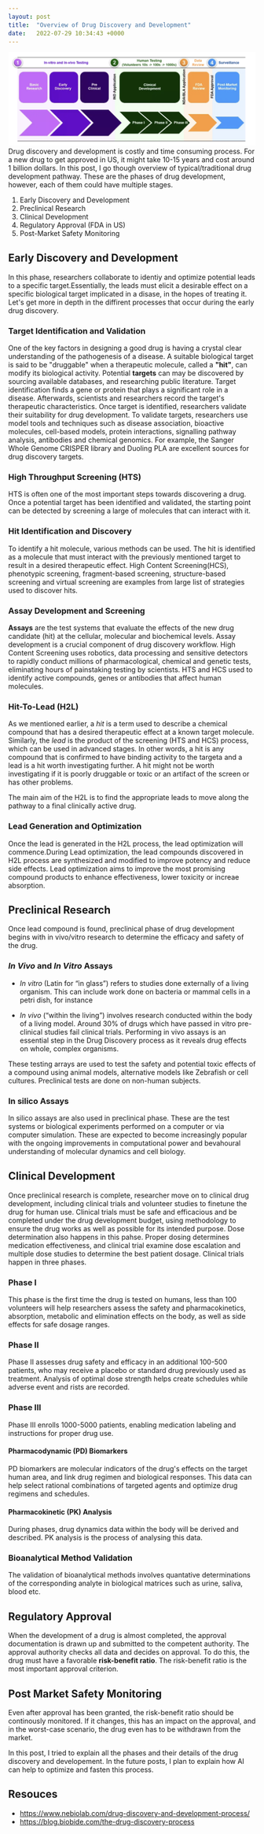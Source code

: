 ```yaml
---
layout: post
title:  "Overview of Drug Discovery and Development"
date:   2022-07-29 10:34:43 +0000
---
```

![Drug Discovery](/assets/drug-discovery.png)
Drug discovery and development is costly and time consuming process. For a new drug to get approved in US, it might take 10-15 years and cost around 1 billion dollars.
In this post, I go though overview of typical/traditional drug development pathway. These are the phases of drug development, however, each of them could have multiple stages.

1. Early Discovery and Development
2. Preclinical Research
3. Clinical Development
4. Regulatory Approval (FDA in US)
5. Post-Market Safety Monitoring


## Early Discovery and Development
In this phase, researchers collaborate to identiy and optimize potential leads to a specific target.Essentially, the leads must elicit a desirable effect on a specific biological target implicated in a disase, in the hopes of treating it.
Let's get more in depth in the diffirent processes that occur during the early drug discovery. 

### Target Identification and Validation
One of the key factors in designing a good drug is having a crystal clear understanding of the pathogenesis of a disease. A suitable biological target is said to be "druggable" when a therapeutic molecule, called a  **"hit"**, can modify its biological activity. Potential **targets** can may be discovered by sourcing  available databases, and researching public literature. Target identification finds a gene or protein that plays a significant role in a disease. Afterwards, scientists and researchers record the target's therapeutic characteristics. Once target is identified, researchers validate their suitability for drug development. To validate targets, researchers use model tools and techniques such as disease association, bioactive molecules, cell-based models, protein interactions, signalling pathway analysis, antibodies and chemical genomics. For example, the Sanger Whole Genome CRISPER library and Duoling PLA are excellent sources for drug discovery targets. 


### High Throughput Screening (HTS)
HTS is often one of the most important steps towards discovering a drug. Once a potential target has been identified and validated, the starting point can be detected by screening a large of molecules that can interact with it. 

### Hit Identification and Discovery
To identify a hit molecule, various methods can be used. The hit is identified as a molecule that must interact with the previously mentioned target to result in a desired therapeutic effect. High Content Screening(HCS), phenotypic screening, fragment-based screening, structure-based screening and virtual screening are examples from large list of strategies used to discover hits.


### Assay Development and Screening
**Assays** are the test systems that evaluate the effects of the new drug candidate (hit) at the cellular, molecular and biochemical levels. Assay development is a crucial component of drug discovery workflow. High Content Screening uses robotics, data processing and sensitive detectors to rapidly conduct millions of pharmacological, chemical and genetic tests, eliminating hours of painstaking testing by scientists. HTS and HCS used to identify active compounds, genes or antibodies that affect human molecules.

### Hit-To-Lead (H2L)
As we mentioned earlier, a *hit* is a term used to describe a chemical compound that has a desired therapeutic effect at a known target molecule. Similarly, the *lead* is the product of the screening (HTS and HCS) process, which can be used in advanced stages. In other words, a hit is any compound that is confirmed to have binding activity to the targeta and a lead is a hit worth investigating further. A hit might not be worth investigating if it is poorly druggable or toxic or an artifact of the screen or has other problems.

The main aim of the H2L is to find the appropriate leads to move along the pathway to a final clinically active drug. 

### Lead Generation and Optimization
Once the lead is generated in the H2L process, the lead optimization will commence.During Lead optimization, the lead compounds discovered in H2L process are synthesized and modified to improve potency and reduce side effects. Lead optimization aims to improve the most promising compound products to enhance effectiveness, lower toxicity or increae absorption. 

## Preclinical Research
Once lead compound is found, preclinical phase of drug development begins with in vivo/vitro research to determine the efficacy and safety of the drug.

### *In Vivo* and *In Vitro* Assays
 - *In vitro* (Latin for “in glass”) refers to studies done externally of a living organism. This can include work done on bacteria or mammal cells in a petri dish, for instance

 - *In vivo* (“within the living”) involves research conducted within the body of a living model. Around 30% of drugs which have passed in vitro pre-clinical studies fail clinical trials. Performing in vivo assays is an essential step in the Drug Discovery process as it reveals drug effects on whole, complex organisms. 

These testing arrays are used to test the safety and potential toxic effects of a compound using animal models, alternative models like Zebrafish or cell cultures. 
Preclinical tests are done on non-human subjects. 

### In silico Assays
In silico assays are also used in preclinical phase. These are the test systems or biological experiments performed on a computer or via computer simulation. These are expected to become increasingly popular with the ongoing improvements in computational power and bevahoural understanding of molecular dynamics and cell biology.

## Clinical Development
Once preclinical research is complete, researcher move on to clinical drug development, including clinical trials and volunteer studies to finetune the drug for human use.
Clinical trials must be safe and efficacious and be completed under the drug development budget, using methodology to ensure the drug works as well as possible for its intended purpose. Dose determination also happens in this pahse. Proper dosing determines medication effectiveness, and clinical trial examine dose escalation and multiple dose studies to determine the best patient dosage. Clinical trials happen in three phases.

### Phase I
This phase is the first time the drug is tested on humans, less than 100 volunteers will help researchers assess the safety and pharmacokinetics, absorption, metabolic and elimination effects on the body, as well as side effects for safe dosage ranges.

### Phase II
Phase II assesses drug safety and efficacy in an additional 100-500 patients, who may receive a placebo or standard drug previously used as treatment. Analysis of optimal dose strength helps create schedules while adverse event and rists are recorded. 

### Phase III
Phase III enrolls 1000-5000 patients, enabling medication labeling and instructions for proper drug use. 


#### Pharmacodynamic (PD) Biomarkers
PD biomarkers are molecular indicators of the drug's effects on the target human area, and link drug regimen and biological responses. This data can help select rational combinations of targeted agents and optimize drug regimens and schedules. 

#### Pharmacokinetic (PK) Analysis
During phases, drug dynamics data within the body will be derived and described. PK analysis is the process of analysing this data. 

### Bioanalytical Method Validation
The validation of bioanalytical methods involves quantative determinations of the corresponding analyte in biological matrices such as urine, saliva, blood etc. 

## Regulatory Approval

When the development of a drug is almost completed, the approval documentation is drawn up and submitted to the competent authority. The approval authority checks all data and decides on approval. To do this, the drug must have a favorable **risk-benefit ratio**.  The risk-benefit ratio is the most important approval criterion. 

## Post Market Safety Monitoring
Even after approval has been granted, the risk-benefit ratio should be continously monitored. If it changes, this has an impact on the approval, and in the worst-case scenario, the drug even has to be withdrawn from the market.


In this post, I tried to explain all the phases and their details of the drug discovery and developement. In the future posts, I plan to explain how AI can help to optimize and fasten this process.

 



## Resouces
 - https://www.nebiolab.com/drug-discovery-and-development-process/
 - https://blog.biobide.com/the-drug-discovery-process
